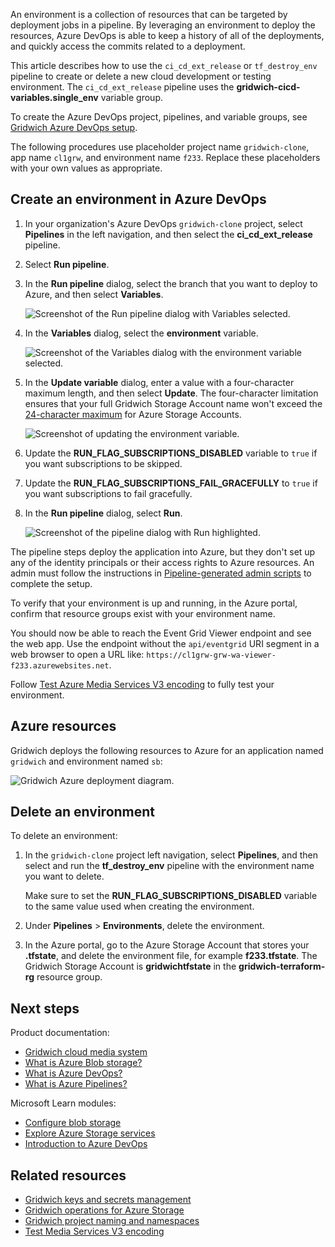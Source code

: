 
An environment is a collection of resources that can be targeted by deployment jobs in a pipeline. By leveraging an environment to deploy the resources, Azure DevOps is able to keep a history of all of the deployments, and quickly access the commits related to a deployment.

This article describes how to use the `ci_cd_ext_release` or `tf_destroy_env` pipeline to create or delete a new cloud development or testing environment. The `ci_cd_ext_release` pipeline uses the **gridwich-cicd-variables.single_env** variable group.

To create the Azure DevOps project, pipelines, and variable groups, see [Gridwich Azure DevOps setup](set-up-azure-devops.yml).

The following procedures use placeholder project name `gridwich-clone`, app name `cl1grw`, and environment name `f233`. Replace these placeholders with your own values as appropriate.

## Create an environment in Azure DevOps

1. In your organization's Azure DevOps `gridwich-clone` project, select **Pipelines** in the left navigation, and then select the **ci_cd_ext_release** pipeline.

1. Select **Run pipeline**.

1. In the **Run pipeline** dialog, select the branch that you want to deploy to Azure, and then select **Variables**.

   ![Screenshot of the Run pipeline dialog with Variables selected.](media/run-pipeline-dialog.png)

1. In the **Variables** dialog, select the **environment** variable.

   ![Screenshot of the Variables dialog with the environment variable selected.](media/select-variables.png)

1. In the **Update variable** dialog, enter a value with a four-character maximum length, and then select **Update**. The four-character limitation ensures that your full Gridwich Storage Account name won't exceed the [24-character maximum](/azure/storage/common/storage-account-overview#naming-storage-accounts) for Azure Storage Accounts.

   ![Screenshot of updating the environment variable.](media/update-variable.png)

1. Update the **RUN_FLAG_SUBSCRIPTIONS_DISABLED** variable to `true` if you want subscriptions to be skipped.

1. Update the **RUN_FLAG_SUBSCRIPTIONS_FAIL_GRACEFULLY** to `true` if you want subscriptions to fail gracefully.

1. In the **Run pipeline** dialog, select **Run**.

   ![Screenshot of the pipeline dialog with Run highlighted.](media/run-pipeline.png)

The pipeline steps deploy the application into Azure, but they don't set up any of the identity principals or their access rights to Azure resources. An admin must follow the instructions in [Pipeline-generated admin scripts](run-admin-scripts.yml) to complete the setup.

To verify that your environment is up and running, in the Azure portal, confirm that resource groups exist with your environment name.

You should now be able to reach the Event Grid Viewer endpoint and see the web app. Use the endpoint without the `api/eventgrid` URI segment in a web browser to open a URL like: `https://cl1grw-grw-wa-viewer-f233.azurewebsites.net`.

Follow [Test Azure Media Services V3 encoding](test-encoding.yml) to fully test your environment.

## Azure resources

Gridwich deploys the following resources to Azure for an application named `gridwich` and environment named `sb`:

![Gridwich Azure deployment diagram.](media/gridwich-deployment.png)

## Delete an environment

To delete an environment:

1. In the `gridwich-clone` project left navigation, select **Pipelines**, and then select and run the **tf_destroy_env** pipeline with the environment name you want to delete.

   Make sure to set the **RUN_FLAG_SUBSCRIPTIONS_DISABLED** variable to the same value used when creating the environment.

1. Under **Pipelines** > **Environments**, delete the environment.

1. In the Azure portal, go to the Azure Storage Account that stores your **.tfstate**, and delete the environment file, for example **f233.tfstate**. The Gridwich Storage Account is **gridwichtfstate** in the **gridwich-terraform-rg** resource group.

## Next steps

Product documentation:

- [Gridwich cloud media system](gridwich-architecture.yml)
- [What is Azure Blob storage?](/azure/storage/blobs/storage-blobs-overview)
- [What is Azure DevOps?](/azure/devops/user-guide/what-is-azure-devops)
- [What is Azure Pipelines?](/azure/devops/pipelines/get-started/what-is-azure-pipelines)

Microsoft Learn modules:

- [Configure blob storage](/learn/modules/configure-blob-storage)
- [Explore Azure Storage services](/learn/modules/azure-storage-fundamentals)
- [Introduction to Azure DevOps](/learn/modules/get-started-with-devops)

## Related resources

- [Gridwich keys and secrets management](maintain-keys.yml)
- [Gridwich operations for Azure Storage](gridwich-storage-service.yml)
- [Gridwich project naming and namespaces](gridwich-project-names.yml)
- [Test Media Services V3 encoding](test-encoding.yml)
